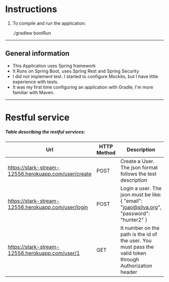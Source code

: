 Instructions
==================

1) To compile and run the application:

	./gradlew bootRun


_______________


General information
------------------

* This Application uses Spring framework
* It Runs on Spring Boot, uses Spring Rest and Spring Security
* I did not implement test. I started to configure Mockito, but I have little experience with tests.
* It was my first time configuring an application with Gradle, I'm more familiar with Maven.

_______________


Restful service 
==================

##### Table describing the restful services:

| Url                                                   | HTTP Method | Description                                                                                                 |
|-------------------------------------------------------|-------------|-------------------------------------------------------------------------------------------------------------|
| https://stark-stream-12556.herokuapp.com/user/create  | POST        | Create a User. The json format follows the test description                                                 |
| https://stark-stream-12556.herokuapp.com/user/login   | POST        | Login a user. The json must be like: { "email": "joao@silva.org", "password": "hunter2" }                   |
| https://stark-stream-12556.herokuapp.com/user/1       | GET         | It number on the path is the id of the user. You must pass the valid token through Authorization header     |



